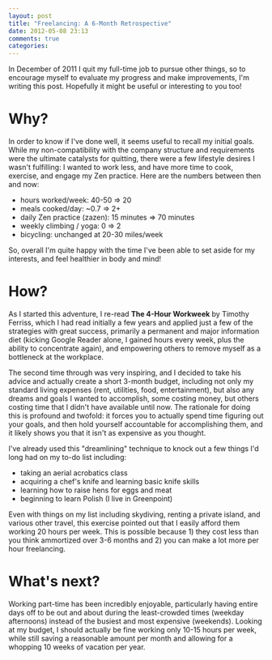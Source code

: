 ```yaml
---
layout: post
title: "Freelancing: A 6-Month Retrospective"
date: 2012-05-08 23:13
comments: true
categories: 
---
```


In December of 2011 I quit my full-time job to pursue other things, so
to encourage myself to evaluate my progress and make improvements, I'm
writing this post. Hopefully it might be useful or interesting to you
too!

Why?
====
In order to know if I've done well, it seems useful to recall my initial
goals. While my non-compatibility with the company structure and
requirements were the ultimate catalysts for quitting, there were a few
lifestyle desires I wasn't fulfilling: I wanted to work less, and have more time to cook,
exercise, and engage my Zen practice. Here are the numbers between then
and now:

* hours worked/week: 40-50 => 20
* meals cooked/day: ~0.7 => 2+
* daily Zen practice (zazen): 15 minutes => 70 minutes
* weekly climbing / yoga: 0 => 2
* bicycling: unchanged at 20-30 miles/week


So, overall I'm quite happy with the time I've been able to set aside
for my interests, and feel healthier in body and mind!

How?
====
As I started this adventure, I re-read __The 4-Hour Workweek__ by
Timothy Ferriss, which I had read initially a few years and applied just
a few of the strategies with great success, primarily a permanent and
major
information diet (kicking Google Reader alone, I gained hours every week,
plus the ability to concentrate again), and empowering others to remove myself as a bottleneck
at the workplace.

The second time through was very inspiring, and I decided to take his
advice and actually create a short 3-month budget, including not only my
standard living expenses (rent, utilities, food, entertainment), but
also any dreams and goals I wanted to accomplish, some costing money,
but others costing time that I didn't have available until now. The
rationale for doing this is profound and twofold: it forces you to actually spend time
figuring out your goals, and then hold yourself accountable for
accomplishing them, and it likely shows you that it isn't as expensive
as you thought.

I've already used this "dreamlining" technique to knock out a few things
I'd long had on my to-do list including:

* taking an aerial acrobatics class
* acquiring a chef's knife and learning basic knife skills
* learning how to raise hens for eggs and meat
* beginning to learn Polish (I live in Greenpoint)

Even with things on my list including skydiving, renting a private
island, and various other travel, this exercise pointed out that I
easily afford them working 20 hours per week. This is possible because 1)
they cost less than you think ammortized over 3-6 months and 2) you can
make a lot more per hour freelancing.



What's next?
============

Working part-time has been incredibly enjoyable, particularly having
entire days off to be out and about during the least-crowded times
(weekday afternoons)
instead of the busiest and most expensive (weekends). Looking at my
budget, I should actually be fine working only 10-15 hours per week,
while still saving a reasonable amount per month and allowing for a
    whopping 10 weeks of vacation per year.  
